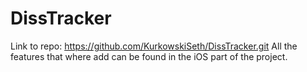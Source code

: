# DissTracker
Link to repo: https://github.com/KurkowskiSeth/DissTracker.git
All the features that where add can be found in the iOS part of the project.
